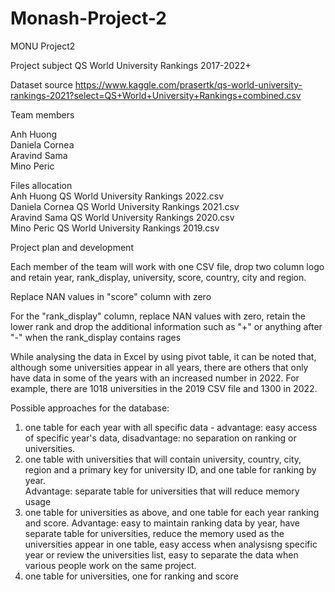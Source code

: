 # Monash-Project-2
MONU Project2

Project subject
QS World University Rankings 2017-2022+

Dataset source 
https://www.kaggle.com/prasertk/qs-world-university-rankings-2021?select=QS+World+University+Rankings+combined.csv

Team members

Anh Huong<br />
Daniela Cornea<br />
Aravind Sama<br />
Mino Peric<br />

Files allocation<br />
Anh Huong QS World University Rankings 2022.csv<br />
Daniela Cornea QS World University Rankings 2021.csv<br />
Aravind Sama QS World University Rankings 2020.csv<br />
Mino Peric QS World University Rankings 2019.csv<br />

Project plan and development<br />

Each member of the team will work with one CSV file, drop two column logo and retain year, rank_display, university, score, country, city and region.

Replace NAN values in "score" column with zero

For the "rank_display" column, replace NAN values with zero, retain the lower rank and drop the additional information such as "+" or anything after "-" when the rank_display contains rages

While analysing the data in Excel by using pivot table, it can be noted that, although some universities appear in all years, there are others that only have data in some of the years with an increased number in 2022. For example, there are 1018 universities in the 2019 CSV file and 1300 in 2022.<br />

Possible approaches for the database:<br />
1. one table for each year with all specific data - advantage: easy access of specific year's data, disadvantage: no separation on ranking or universities.<br />
2. one table with universities that will contain university, country, city, region and a primary key for university ID, and one table for ranking by year.  
Advantage: separate table for universities that will reduce memory usage <br />
3. one table for universities as above, and one table for each year ranking and score. Advantage: easy to maintain ranking data by year, have separate table for universities, reduce the memory used as the universities appear in one table, easy access when analysisng specific year or review the universities list, easy to separate the data when various people work on the same project.<br />
4. one table for universities, one for ranking and score
 

